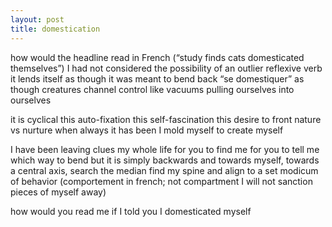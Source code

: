 ```yaml
---
layout: post
title: domestication
---
```



how would the headline read in French
(“study finds cats domesticated themselves”)
I had not considered the possibility of an outlier reflexive verb
it lends itself as though it was meant to bend back
“se domestiquer” as though creatures channel control like vacuums
pulling ourselves into ourselves

it is cyclical this auto-fixation
this self-fascination
this desire to front nature vs nurture
when always it has been
I mold myself to create myself

I have been leaving clues my whole life
for you to find me for you 
to tell me which way to bend
but it is simply backwards and towards
myself, towards a central axis, search the median
find my spine and align
to a set modicum of behavior
(comportement in french; not compartment
I will not sanction pieces of myself away)

how would you read me if
I told you I domesticated myself
